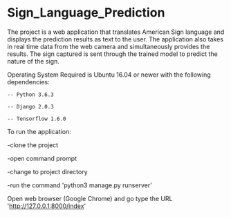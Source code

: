 # Sign_Language_Prediction

The project is a web application that translates American Sign language and displays the prediction results as text to the user. The application also takes in real time data from the web camera and simultaneously provides the results. The sign captured is sent through the trained model to predict the nature of the sign.

Operating System Required is Ubuntu 16.04 or newer with the following dependencies:


    -- Python 3.6.3
  
   	-- Django 2.0.3
  
 	-- Tensorflow 1.6.0

To run the application:

-clone the project

-open command prompt

-change to project directory 

-run the command 'python3 manage.py runserver'




Open web browser (Google Chrome) and go type the URL 'http://127.0.0.1:8000/index'


